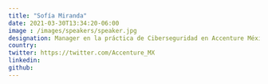 ```yaml
---
title: "Sofía Miranda"
date: 2021-03-30T13:34:20-06:00
image : /images/speakers/speaker.jpg
designation: Manager en la práctica de Ciberseguridad en Accenture México
country: 
twitter: https://twitter.com/Accenture_MX
linkedin: 
github: 
---
```


